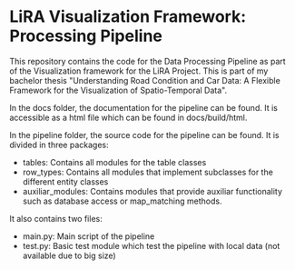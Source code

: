 # LiRA Visualization Framework: Processing Pipeline
 
This repository contains the code for the Data Processing Pipeline as part of the Visualization framework for the LiRA Project. This is part of my bachelor thesis "Understanding Road Condition and Car Data: A Flexible Framework for the Visualization of Spatio-Temporal Data".


In the docs folder, the documentation for the pipeline can be found. It is accessible as a html file which can be found in docs/build/html.

In the pipeline folder, the source code for the pipeline can be found. It is divided in three packages:
- tables: Contains all modules for the table classes
- row_types: Contains all modules that implement subclasses for the different entity classes
- auxiliar_modules: Contains modules that provide auxiliar functionality such as database access or map_matching methods.

It also contains two files:
- main.py: Main script of the pipeline
- test.py: Basic test module which test the pipeline with local data (not available due to big size)
